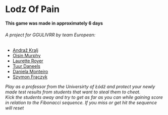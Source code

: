 # Lodz Of Pain
**This game was made in approximately 6 days**

###### A project for GGULIVRR by team European:
- [Andraž Kralj](https://github.com/Nevith)<br>
- [Oisin Murphy](https://github.com/Slamacy)
- [Laurette Royer](https://www.facebook.com/laurette.royer.58)
- [Tuur Daneels](https://www.facebook.com/Tuur.Daneels)
- [Daniela Monteiro](https://www.facebook.com/danielafcmonteiro.29)
- [Szymon Frączyk](https://www.facebook.com/szymon.fraczyk.9)

*Play as a professor from the Universirty of Łódź and protect your newly made test results from students that want to steal them  to cheat.*<br> 
*Kick the students away and try to get as far as you can while gaining score in relation to the Fibonacci sequence. If you miss or get hit the sequence will reset*
